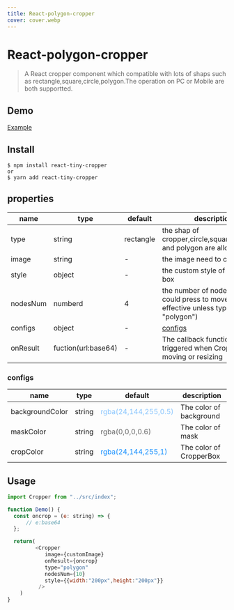 ```yaml
---
title: React-polygon-cropper
cover: cover.webp
---
```

# React-polygon-cropper

> A React cropper component which compatible with lots of shaps such as rectangle,square,circle,polygon.The operation on PC or Mobile are both supportted.

## Demo

[Example](https://stackblitz.com/edit/react-ts-cdfjzd)

## Install

```
$ npm install react-tiny-cropper
or
$ yarn add react-tiny-cropper
```

## properties

| name     | type                | default   | description                                                                                |
| -------- | ------------------- | --------- | ------------------------------------------------------------------------------------------ |
| type     | string              | rectangle | the shap of cropper,circle,square,rectangle and polygon are allowed                        |
| image    | string              | -         | the image need to crop                                                                     |
| style    | object              | -         | the custom style of cropper box                                                            |
| nodesNum | numberd             | 4         | the number of nodes which could press to move(it's not effective unless type is "polygon") |
| configs  | object              | -         | [configs](#configs)                                                                        |
| onResult | fuction(url:base64) | -         | The callback function that is triggered when CropperBox is moving or resizing              |

### configs

| name            | type   | default                                                        | description             |
| --------------- | ------ | -------------------------------------------------------------- | ----------------------- |
| backgroundColor | string | <a style="color:rgba(24,144,255,0.5)">rgba(24,144,255,0.5)</a> | The color of background |
| maskColor       | string | <a style="color:rgba(0,0,0,0.6)">rgba(0,0,0,0.6)</a>           | The color of mask       |
| cropColor       | string | <a style="color:rgba(24,144,255,1)">rgba(24,144,255,1)</a> | The color of CropperBox |

## Usage

```javascript
import Cropper from "../src/index";

function Demo() {
  const oncrop = (e: string) => {
      // e:base64
  };

  return(
         <Cropper
            image={customImage}
            onResult={oncrop}
            type="polygon"
            nodesNum={10}
            style={{width:"200px",height:"200px"}}
          />
    )
}
```
